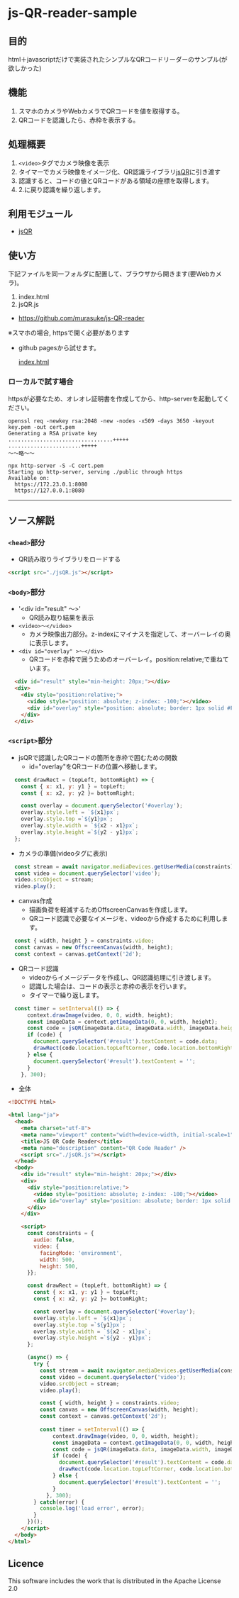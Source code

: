# js-QR-reader-sample

## 目的
html＋javascriptだけで実装されたシンプルなQRコードリーダーのサンプル(が欲しかった)

## 機能
1. スマホのカメラやWebカメラでQRコードを値を取得する。
1. QRコードを認識したら、赤枠を表示する。

## 処理概要
1. `<video>`タグでカメラ映像を表示
1. タイマーでカメラ映像をイメージ化、QR認識ライブラリ[jsQR](https://github.com/cozmo/jsQR)に引き渡す
1. 認識すると、コードの値とQRコードがある領域の座標を取得します。
1. 2.に戻り認識を繰り返します。

## 利用モジュール
* [jsQR](https://github.com/cozmo/jsQR)

## 使い方
下記ファイルを同一フォルダに配置して、ブラウザから開きます(要Webカメラ)。
1. index.html
1. jsQR.js

* https://github.com/murasuke/js-QR-reader

※スマホの場合, httpsで開く必要があります

* github pagesから試せます。

  [index.html](https://murasuke.github.io/js-QR-reader/public/index.html)

### ローカルで試す場合
httpsが必要なため、オレオレ証明書を作成してから、http-serverを起動してください。
```
openssl req -newkey rsa:2048 -new -nodes -x509 -days 3650 -keyout key.pem -out cert.pem
Generating a RSA private key
.................................+++++
.......................+++++
～～略～～

npx http-server -S -C cert.pem
Starting up http-server, serving ./public through https
Available on:
  https://172.23.0.1:8080
  https://127.0.0.1:8080
```
----
## ソース解説
### `<head>`部分
* QR読み取りライブラリをロードする
```html
<script src="./jsQR.js"></script>
```
### `<body>`部分
* '<div id="result" ～>'
  * QR読み取り結果を表示
* `<video>～</video>`
  * カメラ映像出力部分。z-indexにマイナスを指定して、オーバーレイの奥に表示します。
* `<div id="overlay" >～</div>`
  * QRコードを赤枠で囲うためのオーバーレイ。position:relative;で重ねています。
```html
  <div id="result" style="min-height: 20px;"></div>
  <div>
    <div style="position:relative;">
      <video style="position: absolute; z-index: -100;"></video>
      <div id="overlay" style="position: absolute; border: 1px solid #F00;"></div>
    </div>      
  </div>
```
### `<script>`部分
* jsQRで認識したQRコードの箇所を赤枠で囲むための関数
  * id="overlay"をQRコードの位置へ移動します。
```javascript
  const drawRect = (topLeft, bottomRight) => {
    const { x: x1, y: y1 } = topLeft;
    const { x: x2, y: y2 }= bottomRight;

    const overlay = document.querySelector('#overlay');
    overlay.style.left = `${x1}px`;
    overlay.style.top =`${y1}px`;
    overlay.style.width = `${x2 - x1}px`;
    overlay.style.height =`${y2 - y1}px`;
  };
```

* カメラの準備(videoタグに表示)
```javascript
  const stream = await navigator.mediaDevices.getUserMedia(constraints);
  const video = document.querySelector('video');
  video.srcObject = stream;
  video.play();
```


* canvas作成
  * 描画負荷を軽減するためOffscreenCanvasを作成します。
  * QRコード認識で必要なイメージを、videoから作成するために利用します。
```javascript
  const { width, height } = constraints.video;
  const canvas = new OffscreenCanvas(width, height);
  const context = canvas.getContext('2d');
```


* QRコード認識
  * videoからイメージデータを作成し、QR認識処理に引き渡します。
  * 認識した場合は、コードの表示と赤枠の表示を行います。
  * タイマーで繰り返します。
```javascript
  const timer = setInterval(() => {
      context.drawImage(video, 0, 0, width, height);
      const imageData = context.getImageData(0, 0, width, height);
      const code = jsQR(imageData.data, imageData.width, imageData.height);
      if (code) {
        document.querySelector('#result').textContent = code.data;
        drawRect(code.location.topLeftCorner, code.location.bottomRightCorner);                
      } else {
        document.querySelector('#result').textContent = '';
      }
    }, 300);
```


* 全体
```html
<!DOCTYPE html>

<html lang="ja">
  <head>
    <meta charset="utf-8">
    <meta name="viewport" content="width=device-width, initial-scale=1" />
    <title>JS QR Code Reader</title>
    <meta name="description" content="QR Code Reader" />
    <script src="./jsQR.js"></script>
  </head>
  <body>
    <div id="result" style="min-height: 20px;"></div>
    <div>
      <div style="position:relative;">
        <video style="position: absolute; z-index: -100;"></video>
        <div id="overlay" style="position: absolute; border: 1px solid #F00;"></div>
      </div>      
    </div>

    <script>
      const constraints = { 
        audio: false, 
        video: {
          facingMode: 'environment', 
          width: 500, 
          height: 500, 
      }};

      const drawRect = (topLeft, bottomRight) => {
        const { x: x1, y: y1 } = topLeft;
        const { x: x2, y: y2 }= bottomRight;

        const overlay = document.querySelector('#overlay');
        overlay.style.left = `${x1}px`;
        overlay.style.top =`${y1}px`;
        overlay.style.width = `${x2 - x1}px`;
        overlay.style.height =`${y2 - y1}px`;
      };

      (async() => {
        try {
          const stream = await navigator.mediaDevices.getUserMedia(constraints);
          const video = document.querySelector('video');
          video.srcObject = stream;
          video.play();

          const { width, height } = constraints.video;
          const canvas = new OffscreenCanvas(width, height);
          const context = canvas.getContext('2d');
       
          const timer = setInterval(() => {
              context.drawImage(video, 0, 0, width, height);
              const imageData = context.getImageData(0, 0, width, height);
              const code = jsQR(imageData.data, imageData.width, imageData.height);
              if (code) {
                document.querySelector('#result').textContent = code.data;
                drawRect(code.location.topLeftCorner, code.location.bottomRightCorner);                
              } else {
                document.querySelector('#result').textContent = '';
              }
            }, 300);
        } catch(error) {
          console.log('load error', error);
        }
      })();
    </script>
  </body>
</html>
```

## Licence
This software includes the work that is distributed in the Apache License 2.0
